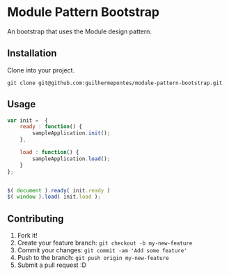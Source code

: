 # Module Pattern Bootstrap
An bootstrap that uses the Module design pattern.

## Installation

Clone into your project.
```shell
git clone git@github.com:guilhermepontes/module-pattern-bootstrap.git
```

## Usage
```javascript
var init =  {
	ready : function() {
		sampleApplication.init();
	},

	load : function() {
		sampleApplication.load();
	}
};


$( document ).ready( init.ready )
$( window ).load( init.load );
```



## Contributing

1. Fork it!
2. Create your feature branch: `git checkout -b my-new-feature`
3. Commit your changes: `git commit -am 'Add some feature'`
4. Push to the branch: `git push origin my-new-feature`
5. Submit a pull request :D


